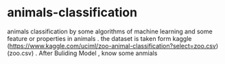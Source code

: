 # animals-classification
animals classification by some algorithms of machine learning and some feature or properties in animals . the dataset is taken form kaggle (https://www.kaggle.com/uciml/zoo-animal-classification?select=zoo.csv) (zoo.csv) . After Buliding Model , know some anmials
